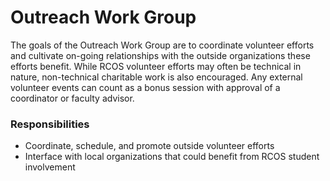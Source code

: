 # Outreach Work Group
The goals of the Outreach Work Group are to coordinate volunteer efforts and cultivate on-going relationships with the outside organizations these efforts benefit. While RCOS volunteer efforts may often be technical in nature, non-technical charitable work is also encouraged. Any external volunteer events can count as a bonus session with approval of a coordinator or faculty advisor.

### Responsibilities
- Coordinate, schedule, and promote outside volunteer efforts
- Interface with local organizations that could benefit from RCOS student involvement
